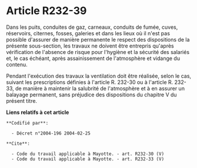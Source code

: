 # Article R232-39

Dans les puits, conduites de gaz, carneaux, conduits de fumée, cuves, réservoirs, citernes, fosses, galeries et dans les
lieux où il n'est pas possible d'assurer de manière permanente le respect des dispositions de la présente sous-section, les
travaux ne doivent être entrepris qu'après vérification de l'absence de risque pour l'hygiène et la sécurité des salariés et,
le cas échéant, après assainissement de l'atmosphère et vidange du contenu. 

Pendant l'exécution des travaux la ventilation doit être réalisée, selon le cas, suivant les prescriptions définies à
l'article R. 232-30 ou à l'article R. 232-33, de manière à maintenir la salubrité de l'atmosphère et à en assurer un balayage
permanent, sans préjudice des dispositions du chapitre V du présent titre.

**Liens relatifs à cet article**

	**Codifié par**:

	  - Décret n°2004-196 2004-02-25

	**Cite**:

	  - Code du travail applicable à Mayotte. - art. R232-30 (V)
	  - Code du travail applicable à Mayotte. - art. R232-33 (V)
